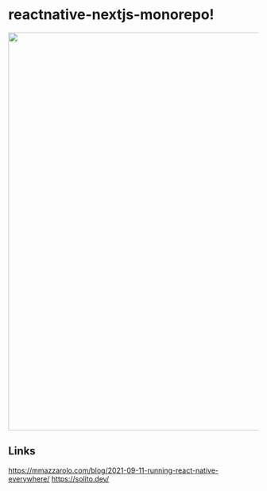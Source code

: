 # reactnative-nextjs-monorepo!
<img width='800' src='https://user-images.githubusercontent.com/106302777/198939041-7e90d3e4-b7b4-4cd8-a88d-7306018522e1.png' />

## Links
https://mmazzarolo.com/blog/2021-09-11-running-react-native-everywhere/
https://solito.dev/
